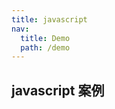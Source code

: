 ```yaml
---
title: javascript
nav:
  title: Demo
  path: /demo
---
```


## javascript 案例

<code src="../examples/javascript.tsx"></code>
